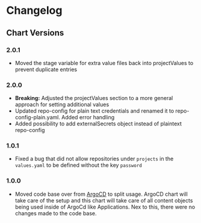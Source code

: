 # Changelog

## Chart Versions

### 2.0.1
- Moved the stage variable for extra value files back into projectValues to prevent duplicate entries

### 2.0.0
- **Breaking:** Adjusted the projectValues section to a more general approach for setting additional values
- Updated repo-config for plain text credentials and renamed it to repo-config-plain.yaml. Added error handling
- Added possibility to add externalSecrets object instead of plaintext repo-config

### 1.0.1

- Fixed a bug that did not allow repositories under `projects` in the `values.yaml` to be defined without the key `password`

### 1.0.0

- Moved code base over from [ArgoCD](https://github.com/iits-consulting/charts/tree/main/charts/argocd) to split usage. ArgoCD chart will take care of the setup and this chart will take care of all content objects being used inside of ArgoCd like Applications. Nex to this, there were no changes made to the code base.
